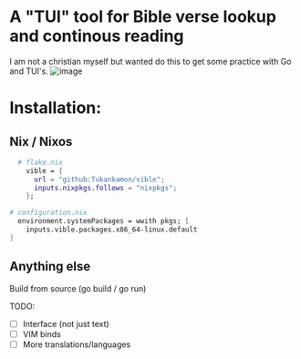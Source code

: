# A "TUI" tool for Bible verse lookup and continous reading

I am not a christian myself but wanted do this to get some practice with Go and TUI's.
![image](https://github.com/user-attachments/assets/24031af4-3b62-4281-b803-1c22064c3b51)

# Installation:

## Nix / Nixos

```nix
  # flake.nix
    vible = {
      url = "github:Tukankamon/vible";
      inputs.nixpkgs.follows = "nixpkgs";
    };
```
```nix
# configuration.nix
  environment.systemPackages = wwith pkgs; [
    inputs.vible.packages.x86_64-linux.default
]
```

## Anything else

Build from source (go build / go run)



TODO:
- [ ] Interface (not just text)
- [ ] VIM binds
- [ ] More translations/languages
